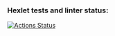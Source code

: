 ### Hexlet tests and linter status:
[![Actions Status](https://github.com/Marria22/qa-engineer-project-84/workflows/hexlet-check/badge.svg)](https://github.com/Marria22/qa-engineer-project-84/actions)